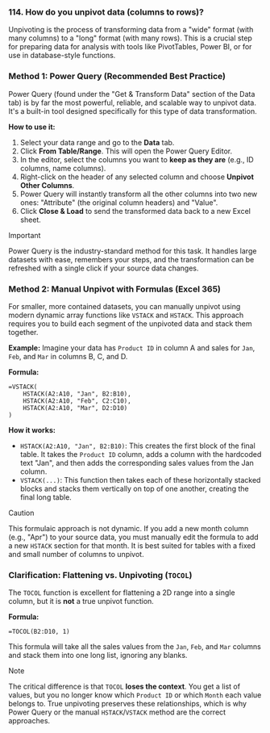 ### 114. How do you unpivot data (columns to rows)?

Unpivoting is the process of transforming data from a "wide" format (with many columns) to a "long" format (with many rows). This is a crucial step for preparing data for analysis with tools like PivotTables, Power BI, or for use in database-style functions.

### Method 1: Power Query (Recommended Best Practice)

Power Query (found under the "Get & Transform Data" section of the Data tab) is by far the most powerful, reliable, and scalable way to unpivot data. It's a built-in tool designed specifically for this type of data transformation.

**How to use it:**
1.  Select your data range and go to the **Data** tab.
2.  Click **From Table/Range**. This will open the Power Query Editor.
3.  In the editor, select the columns you want to **keep as they are** (e.g., ID columns, name columns).
4.  Right-click on the header of any selected column and choose **Unpivot Other Columns**.
5.  Power Query will instantly transform all the other columns into two new ones: "Attribute" (the original column headers) and "Value".
6.  Click **Close & Load** to send the transformed data back to a new Excel sheet.

> [!IMPORTANT]
> Power Query is the industry-standard method for this task. It handles large datasets with ease, remembers your steps, and the transformation can be refreshed with a single click if your source data changes.

### Method 2: Manual Unpivot with Formulas (Excel 365)

For smaller, more contained datasets, you can manually unpivot using modern dynamic array functions like `VSTACK` and `HSTACK`. This approach requires you to build each segment of the unpivoted data and stack them together.

**Example:**
Imagine your data has `Product ID` in column A and sales for `Jan`, `Feb`, and `Mar` in columns B, C, and D.

**Formula:**
```excel
=VSTACK(
    HSTACK(A2:A10, "Jan", B2:B10),
    HSTACK(A2:A10, "Feb", C2:C10),
    HSTACK(A2:A10, "Mar", D2:D10)
)
```

**How it works:**
*   `HSTACK(A2:A10, "Jan", B2:B10)`: This creates the first block of the final table. It takes the `Product ID` column, adds a column with the hardcoded text "Jan", and then adds the corresponding sales values from the Jan column.
*   `VSTACK(...)`: This function then takes each of these horizontally stacked blocks and stacks them vertically on top of one another, creating the final long table.

> [!CAUTION]
> This formulaic approach is not dynamic. If you add a new month column (e.g., "Apr") to your source data, you must manually edit the formula to add a new `HSTACK` section for that month. It is best suited for tables with a fixed and small number of columns to unpivot.

### Clarification: Flattening vs. Unpivoting (`TOCOL`)

The `TOCOL` function is excellent for flattening a 2D range into a single column, but it is **not** a true unpivot function.

**Formula:**
```excel
=TOCOL(B2:D10, 1)
```
This formula will take all the sales values from the `Jan`, `Feb`, and `Mar` columns and stack them into one long list, ignoring any blanks.

> [!NOTE]
> The critical difference is that `TOCOL` **loses the context**. You get a list of values, but you no longer know which `Product ID` or which `Month` each value belongs to. True unpivoting preserves these relationships, which is why Power Query or the manual `HSTACK`/`VSTACK` method are the correct approaches.
